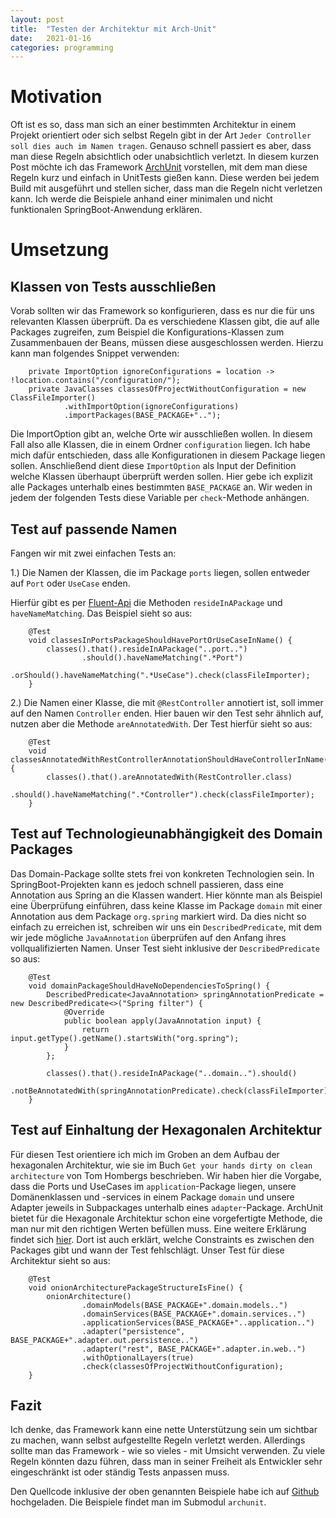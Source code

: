 ```yaml
---
layout: post
title:  "Testen der Architektur mit Arch-Unit"
date:   2021-01-16
categories: programming
---
```

# Motivation
Oft ist es so, dass man sich an einer bestimmten Architektur in einem Projekt orientiert oder sich selbst Regeln gibt in der Art `Jeder Controller soll dies auch im Namen tragen`. Genauso schnell passiert es aber, dass man diese Regeln absichtlich oder unabsichtlich verletzt. In diesem kurzen Post möchte ich das Framework [ArchUnit](https://www.archunit.org/) vorstellen, mit dem man diese Regeln kurz und einfach in UnitTests gießen kann. Diese werden bei jedem Build mit ausgeführt und stellen sicher, dass man die Regeln nicht verletzen kann.
Ich werde die Beispiele anhand einer minimalen und nicht funktionalen SpringBoot-Anwendung erklären.
# Umsetzung
## Klassen von Tests ausschließen
Vorab sollten wir das Framework so konfigurieren, dass es nur die für uns relevanten Klassen überprüft. Da es verschiedene Klassen gibt, die auf alle Packages zugreifen, zum Beispiel die Konfigurations-Klassen zum Zusammenbauen der Beans, müssen diese ausgeschlossen werden. Hierzu kann man folgendes Snippet verwenden: 
```
    private ImportOption ignoreConfigurations = location -> !location.contains("/configuration/");
    private JavaClasses classesOfProjectWithoutConfiguration = new ClassFileImporter()
            .withImportOption(ignoreConfigurations)
            .importPackages(BASE_PACKAGE+"..");
```
Die ImportOption gibt an, welche Orte wir ausschließen wollen. In diesem Fall also alle Klassen, die in einem Ordner `configuration` liegen. Ich habe mich dafür entschieden, dass alle Konfigurationen in diesem Package liegen sollen.
Anschließend dient diese `ImportOption` als Input der Definition welche Klassen überhaupt überprüft werden sollen. Hier gebe ich explizit alle Packages unterhalb eines bestimmten `BASE_PACKAGE` an. Wir weden in jedem der folgenden Tests diese Variable per `check`-Methode anhängen.

## Test auf passende Namen
Fangen wir mit zwei einfachen Tests an: 

1.) Die Namen der Klassen, die im Package `ports` liegen, sollen entweder auf `Port` oder `UseCase` enden.

Hierfür gibt es per [Fluent-Api](https://en.wikipedia.org/wiki/Fluent_interface) die Methoden `resideInAPackage` und `haveNameMatching`. 
Das Beispiel sieht so aus:
```
    @Test
    void classesInPortsPackageShouldHavePortOrUseCaseInName() {
        classes().that().resideInAPackage("..port..")
                .should().haveNameMatching(".*Port")
                .orShould().haveNameMatching(".*UseCase").check(classFileImporter);
    }
```
2.) Die Namen einer Klasse, die mit `@RestController` annotiert ist, soll immer auf den Namen `Controller` enden. 
Hier bauen wir den Test sehr ähnlich auf, nutzen aber die Methode `areAnnotatedWith`. Der Test hierfür sieht so aus:
```
    @Test
    void classesAnnotatedWithRestControllerAnnotationShouldHaveControllerInName() {
        classes().that().areAnnotatedWith(RestController.class)
                .should().haveNameMatching(".*Controller").check(classFileImporter);
    }
```

## Test auf Technologieunabhängigkeit des Domain Packages
Das Domain-Package sollte stets frei von konkreten Technologien sein. In SpringBoot-Projekten kann es jedoch schnell passieren, dass eine Annotation aus Spring an die Klassen wandert. Hier könnte man als Beispiel eine Überprüfung einführen, dass keine Klasse im Package `domain` mit einer Annotation aus dem Package `org.spring` markiert wird. 
Da dies nicht so einfach zu erreichen ist, schreiben wir uns ein `DescribedPredicate`, mit dem wir jede mögliche `JavaAnnotation` überprüfen auf den Anfang ihres vollqualifizierten Namen.
Unser Test sieht inklusive der `DescribedPredicate` so aus:
```
    @Test
    void domainPackageShouldHaveNoDependenciesToSpring() {
        DescribedPredicate<JavaAnnotation> springAnnotationPredicate = new DescribedPredicate<>("Spring filter") {
            @Override
            public boolean apply(JavaAnnotation input) {
                return input.getType().getName().startsWith("org.spring");
            }
        };

        classes().that().resideInAPackage("..domain..").should()
                .notBeAnnotatedWith(springAnnotationPredicate).check(classFileImporter);
    }
```
## Test auf Einhaltung der Hexagonalen Architektur
Für diesen Test orientiere ich mich im Groben an dem Aufbau der hexagonalen Architektur, wie sie im Buch `Get your hands dirty on clean architecture` von Tom Hombergs beschrieben. Wir haben hier die Vorgabe, dass die Ports und UseCases im `application`-Package liegen, unsere Domänenklassen und -services in einem Package `domain` und unsere Adapter jeweils in Subpackages unterhalb eines `adapter`-Package.
ArchUnit bietet für die Hexagonale Architektur schon eine vorgefertigte Methode, die man nur mit den richtigen Werten befüllen muss. Eine weitere Erklärung findet sich [hier](https://www.archunit.org/userguide/html/000_Index.html#_onion_architecture). Dort ist auch erklärt, welche Constraints es zwischen den Packages gibt und wann der Test fehlschlägt.
Unser Test für diese Architektur sieht so aus:
```
    @Test
    void onionArchitecturePackageStructureIsFine() {
        onionArchitecture()
                .domainModels(BASE_PACKAGE+".domain.models..")
                .domainServices(BASE_PACKAGE+".domain.services..")
                .applicationServices(BASE_PACKAGE+"..application..")
                .adapter("persistence", BASE_PACKAGE+".adapter.out.persistence..")
                .adapter("rest", BASE_PACKAGE+".adapter.in.web..")
                .withOptionalLayers(true)
                .check(classesOfProjectWithoutConfiguration);
    }
```

## Fazit
Ich denke, das Framework kann eine nette Unterstützung sein um sichtbar zu machen, wann selbst aufgestellte Regeln verletzt werden. Allerdings sollte man das Framework - wie so vieles - mit Umsicht verwenden. Zu viele Regeln könnten dazu führen, dass man in seiner Freiheit als Entwickler sehr eingeschränkt ist oder ständig Tests anpassen muss. 

Den Quellcode inklusive der oben genannten Beispiele habe ich auf [Github](https://github.com/djetzen/java_examples/tree/master/optionals) hochgeladen. Die Beispiele findet man im Submodul `archunit`.